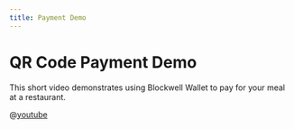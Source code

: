 ```yaml
---
title: Payment Demo
---
```


# QR Code Payment Demo

This short video demonstrates using Blockwell Wallet to pay for your meal at a restaurant.

@[youtube](HBD5K7cfxAY)
